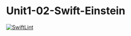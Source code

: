 # Unit1-02-Swift-Einstein
[![SwiftLint](https://github.com/ICS4U-Programming-RemyS/Unit1-02-Swift-Einstein/workflows/SwiftLint/badge.svg)](https://github.com/ICS4U-Programming-RemyS/Unit1-02-Swift-Einstein/actions)
